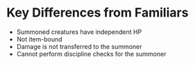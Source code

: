 # Key Differences from Familiars

- Summoned creatures have independent HP
- Not item-bound
- Damage is not transferred to the summoner
- Cannot perform discipline checks for the summoner
